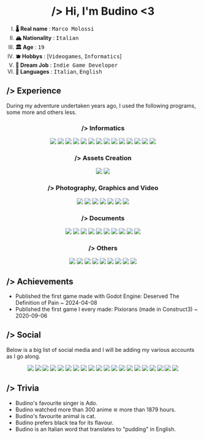 <h1 align="center"> /> Hi, I'm <b>Budino</b> <3 </h1>


<ol type="I">
	<li><b>🌡️ Real name</b> : <kbd>Marco Molossi</kbd></li>
	<li><b>🏔️ Nationality</b> : <kbd>Italian</kbd></li>
	<li><b>🏛️ Age</b> : <kbd>19</kbd></li>
	<li><b>🫐 Hobbys</b> : [<kbd>Videogames</kbd>, <kbd>Informatics</kbd>]</li>
	<li><b>🌱 Dream Job</b> : <kbd>Indie Game Developer</kbd></li>
	<li><b>🍃 Languages</b> : <kbd>Italian</kbd>, <kbd>English</kbd></li>
</ol>

<h2> /> Experience </h2>

<p> During my adventure undertaken years ago, I used the following programs, some more and others less. </p>

<h3 align="center"> /> Informatics</h3>

<p align="center">
  <img src="https://img.shields.io/badge/Python-3.10-ffffff?style=for-the-badge&logo=python&logoColor=ffffff&labelColor=3776AB&color=ffffff">
  <img src="https://img.shields.io/badge/HTML-5-ffffff?style=for-the-badge&logo=html5&logoColor=ffffff&labelColor=E34F26&color=ffffff">
  <img src="https://img.shields.io/badge/CSS-3-ffffff?style=for-the-badge&logo=css3&logoColor=ffffff&labelColor=1572B6&color=ffffff">
  <img src="https://img.shields.io/badge/Markdown-000000?style=for-the-badge&logo=markdown&logoColor=ffffff&labelColor=000000">
  <img src="https://img.shields.io/badge/Git-2.39.1-ffffff?style=for-the-badge&logo=git&logoColor=ffffff&labelColor=F05032&color=ffffff">
  <img src="https://img.shields.io/badge/Visual_Studio_Code-007ACC?style=for-the-badge&logo=visualstudiocode&logoColor=ffffff&labelColor=007ACC">
  <img src="https://img.shields.io/badge/PyCharm-%23000000?style=for-the-badge&logo=pycharm&logoColor=ffffff&labelColor=%23000000">
  <img src="https://img.shields.io/badge/Code%3A%3ABlocks-%2341AD48?style=for-the-badge&logo=codeblocks&logoColor=ffffff&labelColor=%2341AD48">
  <img src="https://img.shields.io/badge/Atom-%23000000?style=for-the-badge&logoColor=ffffff&labelColor=000000">
  <img src="https://img.shields.io/badge/Godot-4.2.1-478CBF?style=for-the-badge&logo=Godot%20Engine&logoColor=%23FFFFFF&labelColor=478CBF&color=ffffff">
  <img src="https://img.shields.io/badge/Construct-3-ffffff?style=for-the-badge&logo=construct3&logoColor=000000&labelColor=cdb891">
  <img src="https://img.shields.io/badge/GameMaker-000000?style=for-the-badge&logo=gamemaker&logoColor=ffffff&labelColor=000000">
  <img src="https://img.shields.io/badge/RenPy-%23FF7F7F?style=for-the-badge&logo=renpy&logoColor=ffffff&labelColor=%23FF7F7F">
  <img src="https://img.shields.io/badge/Roblox_Studio-%2300A2FF?style=for-the-badge&logo=robloxstudio&logoColor=ffffff&labelColor=%2300A2FF">
<p>

<h3 align="center"> /> Assets Creation</h3>

<p align="center">
  <img src="https://img.shields.io/badge/Blender-E87D0D?style=for-the-badge&logo=blender&logoColor=ffffff&labelColor=E87D0D">
  <img src="https://img.shields.io/badge/Aseprite-7D929E?style=for-the-badge&logo=aseprite&logoColor=ffffff&labelColor=7D929E">
<p>

<h3 align="center"> /> Photography, Graphics and Video</h3>

<p align="center">
  <img src="https://img.shields.io/badge/Adobe_Lightroom-2024-ffffff?style=for-the-badge&logo=adobelightroomclassic&logoColor=%23FFFFFF&labelColor=31A8FF&color=ffffff">
  <img src="https://img.shields.io/badge/Adobe_Photoshop-2024-ffffff?style=for-the-badge&logo=adobephotoshop&logoColor=%23FFFFFF&labelColor=31A8FF&color=ffffff">
  <img src="https://img.shields.io/badge/Adobe_Illustrator-2024-ffffff?style=for-the-badge&logo=adobeillustrator&logoColor=%23FFFFFF&labelColor=FF9A00&color=ffffff">
  <img src="https://img.shields.io/badge/Adobe_InDesign-2024-ffffff?style=for-the-badge&logoColor=%23FFFFFF&labelColor=FF3366&color=ffffff">
  <img src="https://img.shields.io/badge/Adobe_Premiere_Pro-2024-ffffff?style=for-the-badge&logoColor=%23FFFFFF&labelColor=9999FF&color=ffffff">
  <img src="https://img.shields.io/badge/Adobe_After_Effects-2024-ffffff?style=for-the-badge&logoColor=%23FFFFFF&labelColor=9999FF&color=ffffff">
  <img src="https://img.shields.io/badge/DaVinci_Resolve-18.6-ffffff?style=for-the-badge&logo=davinciresolve&logoColor=%23FFFFFF&labelColor=233A51&color=ffffff">
</p>

<h3 align="center"> /> Documents</h3>

<p align="center">
  <img src="https://img.shields.io/badge/Micosoft_Word-2B579A?style=for-the-badge&logo=microsoftword&logoColor=ffffff&labelColor=2B579A">
  <img src="https://img.shields.io/badge/Micosoft_Excel-217346?style=for-the-badge&logo=microsoftexcel&logoColor=ffffff&labelColor=217346">
  <img src="https://img.shields.io/badge/Micosoft_Power_Point-B7472A?style=for-the-badge&logo=microsoftpowerpoint&logoColor=ffffff&labelColor=B7472A">
  <img src="https://img.shields.io/badge/Google_Docs-4285F4?style=for-the-badge&logo=googledocs&logoColor=ffffff&labelColor=4285F4">
  <img src="https://img.shields.io/badge/Microsoft_OneNote-%237719AA?style=for-the-badge&logo=microsoftonenote&logoColor=ffffff&labelColor=%237719AA">
  <img src="https://img.shields.io/badge/Google_Forms-7248B9?style=for-the-badge&logo=googleforms&logoColor=ffffff&labelColor=7248B9">
  <img src="https://img.shields.io/badge/Google_Sheets-34A853?style=for-the-badge&logo=googlesheets&logoColor=ffffff&labelColor=34A853">
  <img src="https://img.shields.io/badge/Google_Slides-FBBC04?style=for-the-badge&logo=googleslides&logoColor=000000&labelColor=FBBC04">
  <img src="https://img.shields.io/badge/LibreOffice_Calc-007C3C?style=for-the-badge&logo=libreofficecalc&logoColor=ffffff&labelColor=007C3C">
  <img src="https://img.shields.io/badge/LibreOffice_Writer-%23083FA6?style=for-the-badge&logo=libreofficewriter&logoColor=ffffff&labelColor=%23083FA6">
</p>

<h3 align="center"> /> Others</h3>

<p align="center">
  <img src="https://img.shields.io/badge/Chess.com-%2381B64C?style=for-the-badge&logo=chessdotcom&logoColor=ffffff&labelColor=81B64C">
  <img src="https://img.shields.io/badge/Diagrams.net-F08705?style=for-the-badge&logo=diagramsdotnet&logoColor=ffffff&labelColor=F08705">
  <img src="https://img.shields.io/badge/Duolingo-58CC02?style=for-the-badge&logo=duolingo&logoColor=ffffff&labelColor=58CC02">
  <img src="https://img.shields.io/badge/Arc-FCBFBD?style=for-the-badge&logo=arc&logoColor=000000&labelColor=FCBFBD">
  <img src="https://img.shields.io/badge/Opera_GX-%23EE2950?style=for-the-badge&logo=operagx&logoColor=ffffff&labelColor=%23EE2950">
  <img src="https://img.shields.io/badge/Firefox-%23FF7139?style=for-the-badge&logo=firefoxbrowser&logoColor=ffffff&labelColor=%23FF7139">
  <img src="https://img.shields.io/badge/Chrome-%234285F4?style=for-the-badge&logo=googlechrome&logoColor=ffffff&labelColor=%234285F4">
  <img src="https://img.shields.io/badge/Obsidian-%237C3AED?style=for-the-badge&logo=obsidian&logoColor=ffffff&labelColor=%237C3AED">
  <img src="https://img.shields.io/badge/Notion-%23000000?style=for-the-badge&logo=notion&logoColor=ffffff&labelColor=%23000000">
</p>

<h2> /> Achievements </h2>

- Published the first game made with Godot Engine: Deserved The Definition of Pain ~ 2024-04-08
- Published the first game I every made: Pixiorans (made in Construct3) ~ 2020-09-06

<h2> /> Social </h2>

<p> Below is a big list of social media and I will be adding my various accounts as I go along. </p>

<p align="center">
  <img src="https://img.shields.io/badge/Buy_Me_A_Coffee-%23FFDD00?style=for-the-badge&logo=buymeacoffee&logoColor=000000&labelColor=%23FFDD00">
  <img src="https://img.shields.io/badge/Discord-%235865F2?style=for-the-badge&logo=discord&logoColor=ffffff&labelColor=%235865F2">
  <img src="https://img.shields.io/badge/Fandom-%23FA005A?style=for-the-badge&logo=fandom&logoColor=ffffff&labelColor=%23FA005A">
  <img src="https://img.shields.io/badge/Fiverr-%231DBF73?style=for-the-badge&logo=fiverr&logoColor=ffffff&labelColor=%231DBF73">
  <img src="https://img.shields.io/badge/Github-%23181717?style=for-the-badge&logo=github&logoColor=ffffff&labelColor=%23181717">
  <img src="https://img.shields.io/badge/Gumroad-%23FF90E8?style=for-the-badge&logo=gumroad&logoColor=000000&labelColor=%23FF90E8">
  <img src="https://img.shields.io/badge/Instagram-%23E4405F?style=for-the-badge&logo=instagram&logoColor=ffffff&labelColor=%23E4405F">
  <img src="https://img.shields.io/badge/Itch.io-%23FA5C5C?style=for-the-badge&logo=itchdotio&logoColor=ffffff&labelColor=%23FA5C5C">
  <img src="https://img.shields.io/badge/Kickstarter-%2305CE78?style=for-the-badge&logo=kickstarter&logoColor=ffffff&labelColor=%2305CE78">
  <img src="https://img.shields.io/badge/Ko_fi-%23FF5E5B?style=for-the-badge&logo=kofi&logoColor=ffffff&labelColor=%23FF5E5B">
  <img src="https://img.shields.io/badge/LinkedIn-%230A66C2?style=for-the-badge&logo=linkedin&logoColor=ffffff&labelColor=%230A66C2">
  <img src="https://img.shields.io/badge/Patreon-%23000000?style=for-the-badge&logo=patreon&logoColor=ffffff&labelColor=%23000000">
  <img src="https://img.shields.io/badge/Pinterest-%23BD081C?style=for-the-badge&logo=pinterest&logoColor=ffffff&labelColor=%23BD081C">
  <img src="https://img.shields.io/badge/Reddit-%23FF4500?style=for-the-badge&logo=reddit&logoColor=ffffff&labelColor=%23FF4500">
  <img src="https://img.shields.io/badge/Stack_Overflow-%23F58025?style=for-the-badge&logo=stackoverflow&logoColor=ffffff&labelColor=%23F58025">
  <img src="https://img.shields.io/badge/Steam-%23000000?style=for-the-badge&logo=steam&logoColor=ffffff&labelColor=%23000000">
  <img src="https://img.shields.io/badge/Threads-%23000000?style=for-the-badge&logo=threads&logoColor=ffffff&labelColor=%23000000">
  <img src="https://img.shields.io/badge/TikTok-%23000000?style=for-the-badge&logo=tiktok&logoColor=ffffff&labelColor=%23000000">
  <img src="https://img.shields.io/badge/X-%23000000?style=for-the-badge&logo=X&logoColor=ffffff&labelColor=%23000000">
  <img src="https://img.shields.io/badge/Youtube-%23FF0000?style=for-the-badge&logo=youtube&logoColor=ffffff&labelColor=%23FF0000">
</p>

<h2> /> Trivia </h2>

- Budino's favourite singer is Ado.
- Budino watched more than 300 anime ≌­ more than 1879 hours.
- Budino's favourite animal is cat.
- Budino prefers black tea for its flavour.
- Budino is an Italian word that translates to "pudding" in English.

